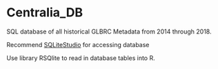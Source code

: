 # Centralia_DB

SQL database of all historical GLBRC Metadata from 2014 through 2018. 

Recommend [SQLiteStudio](https://sqlitestudio.pl/index.rvt) for accessing database

Use library RSQlite to read in database tables into R. 
